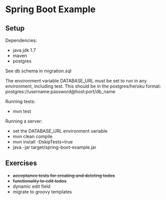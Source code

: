Spring Boot Example
===================

Setup
-----

Dependencies:
* java jdk 1.7
* maven
* postgres

See db schema in migration.sql

The environment variable DATABASE_URL must be set to run in any environment, including test.
This should be in the postgres/heroku format: postgres://username:password@host:port/db_name

Running tests:
* mvn test

Running a server:
* set the DATABASE_URL environment variable
* mvn clean compile
* mvn install -DskipTests=true
* java -jar target/spring-boot-example.jar

Exercises
---------

* ~~acceptance tests for creating and deleting todos~~
* ~~functionality to edit todos~~
* dynamic edit field
* migrate to groovy templates
